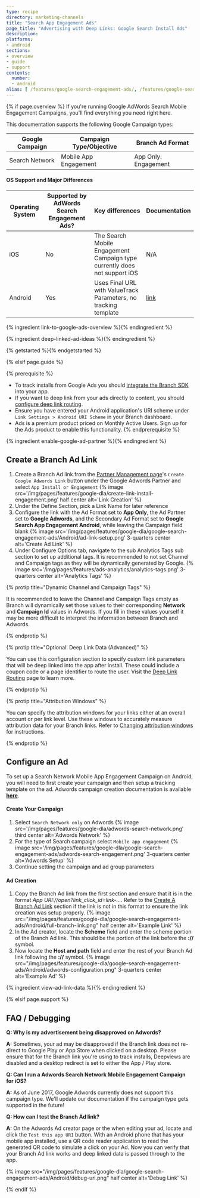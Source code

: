 ```yaml
---
type: recipe
directory: marketing-channels
title: "Search App Engagement Ads"
page_title: "Advertising with Deep Links: Google Search Install Ads"
description:
platforms:
- android
sections:
- overview
- guide
- support
contents:
  number:
  - android
alias: [ /features/google-search-engagement-ads/, /features/google-search-engagement-ads/overview/, /features/google-search-engagement-ads/guide/android/, /features/google-search-engagement-ads/support/ ]
---
```


{% if page.overview %}
If you're running Google AdWords Search Mobile Engagement Campaigns, you'll find everything you need right here.

This documentation supports the following Google Campaign types:

Google Campaign | Campaign Type/Objective | Branch Ad Format
--- | --- | ---
Search Network | Mobile App Engagement | App Only: Engagement

#### OS Support and Major Differences

Operating System | Supported by AdWords Search Engagement Ads? | Key differences | Documentation
--- | --- | --- | ---
iOS | No | The Search Mobile Engagement Campaign type currently does not support iOS | N/A
Android | Yes | Uses Final URL with ValueTrack Parameters, no tracking template |  [link]({{base.url}}/marketing-channels/google-search-engagement-ads/guide/android)

{% ingredient link-to-google-ads-overview %}{% endingredient %}

{% ingredient deep-linked-ad-ideas %}{% endingredient %}

{% getstarted %}{% endgetstarted %}

{% elsif page.guide %}

{% prerequisite %}
- To track installs from Google Ads you should [integrate the Branch SDK]({{base.url}}/getting-started/sdk-integration-guide) into your app.
- If you want to deep link from your ads directly to content, you should [configure deep link routing]({{base.url}}/getting-started/deep-link-routing).
- Ensure you have entered your Android application's URI scheme under `Link Settings > Android URI Scheme` in your Branch dashboard.
- Ads is a premium product priced on Monthly Active Users. Sign up for the Ads product to enable this functionality.
{% endprerequisite %}

{% ingredient enable-google-ad-partner %}{% endingredient %}

## Create a Branch Ad Link

1. Create a Branch Ad link from the [Partner Management page](https://dashboard.branch.io/ads/partner-management)'s `Create Google Adwords Link` button under the Google Adwords Partner and select `App Install or Engagement`
{% image src='/img/pages/features/google-dla/create-link-install-engagement.png' half center alt='Link Creation' %}
1. Under the Define Section, pick a Link Name for later reference
1. Configure the link with the Ad Format set to **App Only**, the Ad Partner set to **Google Adwords**, and the Secondary Ad Format set to **Google Search App Engagement Android**, while leaving the Campaign field blank
{% image src='/img/pages/features/google-dla/google-search-engagement-ads/Android/ad-link-setup.png' 3-quarters center alt='Create Ad Link' %}
1. Under Configure Options tab, navigate to the sub Analytics Tags sub section to set up additional tags. It is recommended to not set Channel and Campaign tags as they will be dynamically generated by Google.
{% image src='/img/pages/features/ads-analytics/analytics-tags.png' 3-quarters center alt='Analytics Tags' %}

{% protip title="Dynamic Channel and Campaign Tags" %}

It is recommended to leave the Channel and Campaign Tags empty as Branch will dynamically set those values to their corresponding **Network** and **Campaign Id** values in Adwords. If you fill in these values yourself it may be more difficult to interpret the information between Branch and Adwords.

{% endprotip %}

{% protip title="Optional: Deep Link Data (Advanced)" %}

You can use this configuration section to specify custom link parameters that will be deep linked into the app after install. These could include a coupon code or a page identifier to route the user. Visit the [Deep Link Routing]({{base.url}}/getting-started/deep-link-routing) page to learn more.

{% endprotip %}

{% protip title="Attribution Windows" %}

You can specify the attribution windows for your links either at an overall account or per link level. Use these windows to accurately measure attribution data for your Branch links. Refer to [Changing attribution windows]({{base.url}}/marketing-channels/ad-network-integrations/advanced/#changing-attribution-windows) for instructions.

{% endprotip %}

## Configure an Ad

To set up a Search Network Mobile App Engagement Campaign on Android, you will need to first create your campaign and then setup a tracking template on the ad. Adwords campaign creation documentation is available **[here](https://support.google.com/adwords/answer/6310671?hl=en)**.

#### Create Your Campaign

1. Select `Search Network only` on Adwords
{% image src='/img/pages/features/google-dla/adwords-search-network.png' third center alt='Adwords Network' %}
1. For the type of Search campaign select `Mobile app engagement`
{% image src='/img/pages/features/google-dla/google-search-engagement-ads/adwords-search-engagement.png' 3-quarters center alt='Adwords Setup' %}
1. Continue setting the campaign and ad group parameters

#### Ad Creation

1. Copy the Branch Ad link from the first section and ensure that it is in the format _App URI://open?link_click_id=link-..._. Refer to the [Create A Branch Ad Link]({{base.url}}/marketing-channels/google-search-engagement-ads/android/#create-a-branch-ad-link) section if the link is not in this format to ensure the link creation was setup properly.
{% image src="/img/pages/features/google-dla/google-search-engagement-ads/Android/full-branch-link.png" half center alt='Example Link' %}
1. In the Ad creator, locate the **Scheme** field and enter the scheme portion of the Branch Ad link. This should be the portion of the link before the **://** symbol.
1. Now locate the **Host and path** field and enter the rest of your Branch Ad link following the **://** symbol.
{% image src="/img/pages/features/google-dla/google-search-engagement-ads/Android/adwords-configuration.png" 3-quarters center alt='Example Ad' %}

{% ingredient view-ad-link-data %}{% endingredient %}

{% elsif page.support %}

## FAQ / Debugging

**Q: Why is my advertisement being disapproved on Adwords?**

**A:** Sometimes, your ad may be disapproved if the Branch link does not re-direct to Google Play or App Store when clicked on a desktop. Please ensure that for the Branch link you're using to track installs, Deepviews are disabled and a desktop redirect is set to either the App / Play store.

**Q: Can I run a Adwords Search Network Mobile Engagement Campaign for iOS?**

**A:** As of June 2017, Google Adwords currently does not support this campaign type. We'll update our documentation if the campaign type gets supported in the future!

**Q: How can I test the Branch Ad link?**

**A:** On the Adwords Ad creator page or the when editing your ad, locate and click the `Test this app URI` button. With an Android phone that has your mobile app installed, use a QR code reader application to read the generated QR code to simulate a click on your Ad. Now you can verify that your Branch Ad link works and deep linked data is passed through to the app.

{% image src="/img/pages/features/google-dla/google-search-engagement-ads/Android/debug-uri.png" half center alt='Debug Link' %}

{% endif %}
